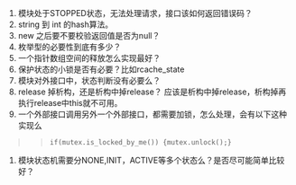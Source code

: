 1. 模块处于STOPPED状态，无法处理请求，接口该如何返回错误码？
2. string 到 int 的hash算法。
3. new 之后要不要校验返回值是否为null？
4. 枚举型的必要性到底有多少？
5. 一个指针数组空间的释放怎么实现最好？
7. 保护状态的小锁是否有必要？比如rcache_state
8. 模块对外接口中，状态判断没有必要么？
9. release 掉析构，还是析构中掉release？ 应该是析构中掉release，析构掉再执行release中this就不可用。
10. 一个外部接口调用另外一个外部接口，都需要加锁，怎么处理，会有以下这种实现么
>> ```
>> if(mutex.is_locked_by_me()) {mutex.unlock();} 
>> ```
1. 模块状态机需要分NONE,INIT，ACTIVE等多个状态么？是否尽可能简单比较好？
